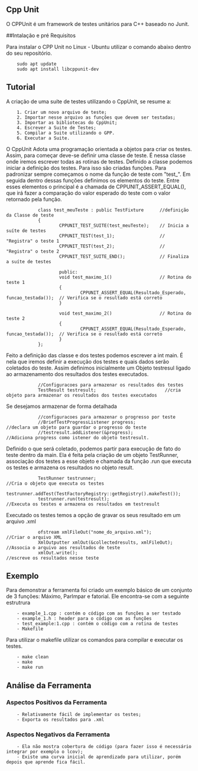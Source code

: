 ## Cpp Unit

O CPPUnit é um framework de testes unitários para C++ baseado no Junit. 



##Intalação e pré Requisitos

Para instalar o CPP Unit no Linux - Ubuntu utilizar o comando abaixo dentro do seu repositório.

        sudo apt update
        sudo apt install libcppunit-dev

## Tutorial

A criação de uma suíte de testes utilizando o CppUnit, se resume a:

        1. Criar um novo arquivo de teste;
        2. Importar nesse arquivo as funções que devem ser testadas;
        3. Importar as bibliotecas do CppUnit;
        4. Escrever a Suite de Testes;
        5. Compilar a Suite utilizando o GPP.
        6. Executar a Suite.

O CppUnit Adota uma programação orientada a objetos para criar os testes. Assim, para começar deve-se definir uma classe de teste. É nessa classe onde iremos escrever todas as rotinas de testes. Definido a classe podemos iniciar a definição dos testes. Para isso são criadas funções. Para padronizar sempre começamos o nome da função de teste com "test_". Em seguida dentro dessas funções definimos os elementos do teste. Entre esses elementos o principal é a chamada de CPPUNIT_ASSERT_EQUAL(), que irá fazer a comparação do valor esperado do teste com o valor retornado pela função.

                class test_meuTeste : public TestFixture      //definição da Classe de teste
                {
                        CPPUNIT_TEST_SUITE(test_meuTeste);    // Inicia a suíte de testes
                        CPPUNIT_TEST(test_1);                 // "Registra" o teste 1
                        CPPUNIT_TEST(test_2);                 // "Registra" o teste 2 
                        CPPUNIT_TEST_SUITE_END();             // Finaliza a suíte de testes

                        public:
                        void test_maximo_1()                  // Rotina do teste 1
                        {
                                CPPUNIT_ASSERT_EQUAL(Resultado_Esperado, funcao_testada());  // Verifica se o resultado está correto
                        }

                        void test_maximo_2()                  // Rotina do teste 2
                        {
                                CPPUNIT_ASSERT_EQUAL(Resultado_Esperado, funcao_testada());  // Verifica se o resultado está correto
                        }
                };


Feito a definição das classe e dos testes podemos escrever a int main. É nela que iremos definir a execução dos testes e quais dados serão coletados do teste. Assim definimos inicialmente um Objeto testresul ligado ao armazenamento dos resultados dos testes executados.

                //Configuracoes para armazenar os resultados dos testes
                TestResult testresult;                          //cria objeto para armazenar os resultados dos testes executados

Se desejamos armazenar de forma detalhada 


                //configuracoes para armazenar o progresso por teste
                //BriefTestProgressListener progress;             //declara um objeto para guardar o progresso do teste
                //testresult.addListener(&progress);              //Adiciona progress como istener do objeto testresult. 



Definido o que será coletado, podemos partir para execução de fato do teste dentro da main. Ela é feita pela criação de um objeto TestRunner, associação dos testes a esse objeto e chamada da função .run que executa os testes e armazena os resultados no objeto result.

                TestRunner testrunner;                                                  //Cria o objeto que executa os testes
                testrunner.addTest(TestFactoryRegistry::getRegistry().makeTest());
                testrunner.run(testresult);                                             //Executa os testes e armazena os resultados em testresult

Executado os testes temos a opção de gravar os seus resultado em um arquivo .xml

                ofstream xmlFileOut("nome_do_arquivo.xml");                      //Criar o arquivo XML 
                XmlOutputter xmlOut(&collectedresults, xmlFileOut);              //Associa o arquivo aos resultados de teste
                xmlOut.write();                                                  //escreve os resultados nesse teste


## Exemplo

Para demonstrar a ferramenta foi criado um exemplo básico de um conjunto de 3 funções: Máximo, ParImpar e fatorial. Ele encontra-se com a seguinte estrutrura

        - example_1.cpp : contém o código com as funções a ser testado
        - example_1.h : header para o código com as funções
        - test_example:1.cpp : contém o código com a rotina de testes
        - Makefile

Para utilizar o makefile utilizar os comandos para compilar e executar os testes.

        - make clean
        - make 
        - make run 



## Análise da Ferramenta

### Aspectos Positivos da Ferramenta

        - Relativamente fácil de implementar os testes;
        - Exporta os resultados para .xml



### Aspectos Negativos da Ferramenta

        - Ela não mostra cobertura de código (para fazer isso é necessário integrar por exemplo o lcov);
        - Existe uma curva inicial de aprendizado para utilizar, porém depois que aprende fica fácil.
        
